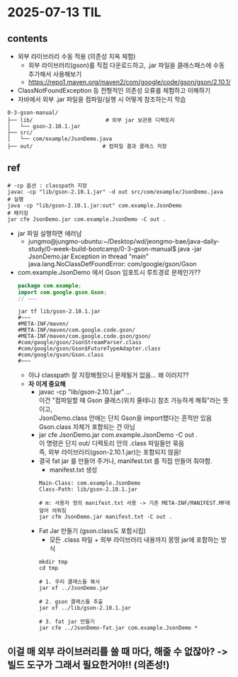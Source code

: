 # 2025-07-13 TIL

## contents
- 외부 라이브러리 수동 적용 (의존성 지옥 체험)
  - 외부 라이브러리(gson)를 직접 다운로드하고, .jar 파일을 클래스패스에 수동 추가해서 사용해보기
  -  https://repo1.maven.org/maven2/com/google/code/gson/gson/2.10.1/
- ClassNotFoundException 등 전형적인 의존성 오류를 체험하고 이해하기
- 자바에서 외부 .jar 파일을 컴파일/실행 시 어떻게 참조하는지 학습
```text
0-3-gson-manual/
├── lib/                       # 외부 jar 보관용 디렉토리
│   └── gson-2.10.1.jar
├── src/
│   └── com/example/JsonDemo.java
├── out/                      # 컴파일 결과 클래스 저장
```

## ref
```shell
# -cp 옵션 : classpath 지정 
javac -cp "lib/gson-2.10.1.jar" -d out src/com/example/JsonDemo.java
# 실행 
java -cp "lib/gson-2.10.1.jar:out" com.example.JsonDemo 
# 패키징
jar cfe JsonDemo.jar com.example.JsonDemo -C out .
```
- jar 파일 실행하면 에러남 
  - jungmo@jungmo-ubuntu:~/Desktop/wd/jeongmo-bae/java-daily-study/0-week-build-bootcamp/0-3-gson-manual$ java -jar JsonDemo.jar
    Exception in thread "main" java.lang.NoClassDefFoundError: com/google/gson/Gson
- com.example.JsonDemo 에서 Gson 임포트시 루트경로 문제인가?? 
  ```java
  package com.example;
  import com.google.gson.Gson;
  // ~~~
  ```
  ```shell
  jar tf lib/gson-2.10.1.jar
  #~~~
  #META-INF/maven/
  #META-INF/maven/com.google.code.gson/
  #META-INF/maven/com.google.code.gson/gson/
  #com/google/gson/JsonStreamParser.class
  #com/google/gson/Gson$FutureTypeAdapter.class
  #com/google/gson/Gson.class
  #~~~
  ```
  - 아냐 classpath 잘 지정해줬으니 문제될거 없음...  왜 이러지??
  - **자 이게 중요해** 
    - javac -cp "lib/gson-2.10.1.jar" ...
      <br>이건 "컴파일할 때 Gson 클래스(위치 줄테니) 참조 가능하게 해줘"라는 뜻이고,
      <br>JsonDemo.class 안에는 단지 Gson을 import했다는 흔적만 있음
      <br>Gson.class 자체가 포함되는 건 아님 
    - jar cfe JsonDemo.jar com.example.JsonDemo -C out . <br>
      이 명령은 단지 out/ 디렉토리 안의 .class 파일들만 묶음
      <br>즉, 외부 라이브러리(gson-2.10.1.jar)는 포함되지 않음!
    - 결국 fat jar 를 만들어 주거나, manifest.txt 를 직접 만들어 줘야함.
      - manifest.txt 생성
      ```vbnet
      Main-Class: com.example.JsonDemo
      Class-Path: lib/gson-2.10.1.jar
  
      ```
      ```shell
      # m: 사용자 정의 manifest.txt 사용 -> 기존 META-INF/MANIFEST.MF에 덮어 씌워짐 
      jar cfm JsonDemo.jar manifest.txt -C out .
      ```
    - Fat Jar 만들기 (gson.class도 포함시킴)
      - 모든 .class 파일 + 외부 라이브러리 내용까지 몽땅 jar에 포함하는 방식
      ```shell
      mkdir tmp
      cd tmp
  
      # 1. 우리 클래스들 복사
      jar xf ../JsonDemo.jar
  
      # 2. gson 클래스들 추출
      jar xf ../lib/gson-2.10.1.jar
  
      # 3. fat jar 만들기
      jar cfe ../JsonDemo-fat.jar com.example.JsonDemo *
      ```
## 이걸 매 외부 라이브러리를 쓸 때 마다, 해줄 수 없잖아? -> 빌드 도구가 그래서 필요한거야!! (의존성!)
